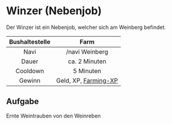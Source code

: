 # Winzer (Nebenjob)

Der Winzer ist ein Nebenjob, welcher sich am Weinberg befindet. 



| Bushaltestelle | Farm |
| :-: | :-: |
| Navi | /navi Weinberg |
| Dauer | ca. 2 Minuten|
| Cooldown | 5 Minuten |
| Gewinn | Geld, XP, [Farming-XP](../../pages/skills/farming.md) |


## Aufgabe
Ernte Weintrauben von den Weinreben
